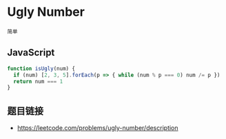 # Ugly Number
`简单`

## JavaScript
```javascript
function isUgly(num) {
  if (num) [2, 3, 5].forEach(p => { while (num % p === 0) num /= p })
  return num === 1
}
```

## 题目链接
* https://leetcode.com/problems/ugly-number/description
